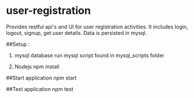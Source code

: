 # user-registration
Provides restful api's and UI for user registration activities. 
It includes login, logout, signup, get user details. 
Data is persisted in mysql.

##Setup :

1. mysql database
run mysql script found in mysql_scripts folder

2. Nodejs
npm install

##Start application
npm start

##Test application
npm test
